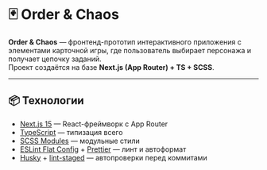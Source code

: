 # 🃏 Order & Chaos

**Order & Chaos** — фронтенд-прототип интерактивного приложения с элементами карточной игры, где пользователь выбирает персонажа и получает цепочку заданий.  
Проект создаётся на базе **Next.js (App Router) + TS + SCSS**.

---

## 📦 Технологии

- [Next.js 15](https://nextjs.org/) — React-фреймворк с App Router
- [TypeScript](https://www.typescriptlang.org/) — типизация всего
- [SCSS Modules](https://sass-lang.com/) — модульные стили
- [ESLint Flat Config](https://eslint.org/) + [Prettier](https://prettier.io/) — линт и автоформат
- [Husky](https://typicode.github.io/husky/) + [lint-staged](https://github.com/okonet/lint-staged) — автопроверки перед коммитами
